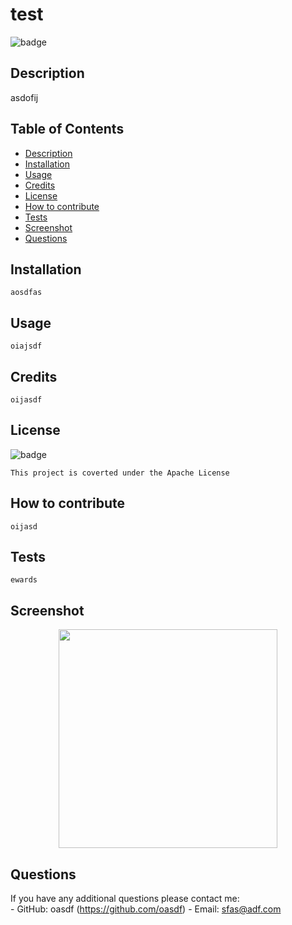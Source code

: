 # test


  ![badge](https://img.shields.io/badge/license-Apache-blue)<br />


<a name="description"></a>
## Description
  asdofij

## Table of Contents

  - [Description](#description)
  - [Installation](#installation)
  - [Usage](#usage)
  - [Credits](#credits)
  - [License](#license)
  - [How to contribute](#how-to-contribute)
  - [Tests](#tests)
  - [Screenshot](#screenshot)
  - [Questions](#questions)
  
<a name="installation"></a>
## Installation
    aosdfas

<a name="usage"></a>
## Usage
    oiajsdf


<a name="credits"></a>
## Credits
    oijasdf

<a name="license"></a>
## License
      
  ![badge](https://img.shields.io/badge/license-Apache-blue)<br />

    This project is coverted under the Apache License

<a name="how-to-contribute"></a>
## How to contribute
    oijasd

## Tests
    ewards

## Screenshot
<p align="center">
  <img src="../assets/images/screenshot.png" width="350"

</p>


## Questions

  If you have any additional questions please contact me: <br />
      - GitHub: oasdf  (https://github.com/oasdf)
      - Email:  sfas@adf.com



